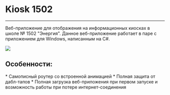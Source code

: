 # Kiosk 1502
___

Веб-приложение для отображения на информационных киосках в школе № 1502 "Энергия". Данное веб-приложение работает в паре с приложением для Windows, написанным на C#.

<img src='https://i.postimg.cc/0Q3Qj0H5/Kiosk.png' />
<h2> Особенности: </h2>
* Самописный роутер со встроенной анимацией
* Полная защита от дабл-тапов
* Полная загрузка веб-приложения при первом запуске и возможность работы при потере интернет-соединения
